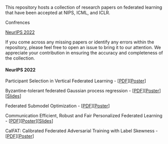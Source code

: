 This repository hosts a collection of research papers on federated learning that have been accepted at NIPS, ICML, and ICLR.

Confrences

[NeurIPS 2022](https://github.com/azalahmadkhan/Federated-Learning-Papers/blob/main/README.md#neurips-2022)


If you come across any missing papers or identify any errors within the repository, please feel free to open an issue to bring it to our attention. We appreciate your contribution in ensuring the accuracy and completeness of the collection.

#### NeurIPS 2022
Participant Selection in Vertical Federated Learning - [[PDF](https://neurips.cc/Conferences/2022/Schedule?showEvent=53772)][[Poster](https://neurips.cc/media/PosterPDFs/NeurIPS%202022/12e35d9186dd72fe62fd039385890b9c.png?t=1666517605.353891)]

Byzantine-tolerant federated Gaussian process regression - [[PDF](https://openreview.net/pdf?id=Nx4gNemvNvx)][[Poster](https://neurips.cc/media/PosterPDFs/NeurIPS%202022/53831.png?t=1668046115.0023313)][[Slides](https://neurips.cc/media/neurips-2022/Slides/53831.pdf)]

Federated Submodel Optimization - [[PDF](https://openreview.net/pdf?id=sj9l1JCrAk6)][[Poster](https://neurips.cc/media/PosterPDFs/NeurIPS%202022/54303.png?t=1668842999.5046973)]

Communication Efficient, Robust and Fair Personalized Federated Learning - [[PDF](https://openreview.net/pdf?id=wFymjzZEEkH)][[Poster](https://neurips.cc/media/PosterPDFs/NeurIPS%202022/53283.png?t=1668434576.0142317)][[Slides](https://neurips.cc/media/neurips-2022/Slides/53283.pdf)]

CalFAT: Calibrated Federated Adversarial Training with Label Skewness - [[PDF](https://openreview.net/pdf?id=8N1NDRGQSQ)][[Poster](https://neurips.cc/media/PosterPDFs/NeurIPS%202022/4f9c76cf97f84048c5990dd4ef842ea2.png?t=1667183565.7494476)]

